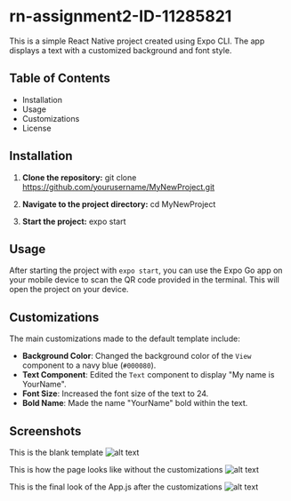 # rn-assignment2-ID-11285821

This is a simple React Native project created using Expo CLI. The app displays a text with a customized background and font style.

## Table of Contents

- Installation
- Usage
- Customizations
- License

## Installation

1. **Clone the repository:**
    git clone https://github.com/yourusername/MyNewProject.git
    

2. **Navigate to the project directory:**
    cd MyNewProject


3. **Start the project:**
    expo start

## Usage

After starting the project with `expo start`, you can use the Expo Go app on your mobile device to scan the QR code provided in the terminal. This will open the project on your device.

## Customizations

The main customizations made to the default template include:

- **Background Color**: Changed the background color of the `View` component to a navy blue (`#000080`).
- **Text Component**: Edited the `Text` component to display "My name is YourName".
- **Font Size**: Increased the font size of the text to 24.
- **Bold Name**: Made the name "YourName" bold within the text.

## Screenshots
This is the blank template
![alt text](MyNewProject/pic1.jpg)

This is how the page looks like without the customizations
![alt text](MyNewProject/pic2.jpg)

This is the final look of the App.js after the customizations
![alt text](MyNewProject/pic3.jpg)